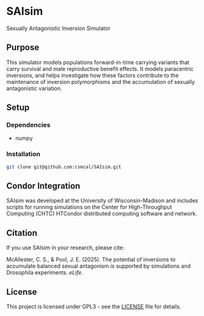 # SAIsim
Sexually Antagonistic Inversion Simulator

## Purpose
This simulator models populations forward-in-time carrying variants that carry survival and male reproductive benefit effects. It models paracentric inversions, and helps investigate how these factors contribute to the maintenance of inversion polymorphisms and the accumulation of sexually antagonistic variation.

## Setup

### Dependencies
- numpy

### Installation
```bash
git clone git@github.com:csmcal/SAIsim.git
```
<!-- 
## Usage
 -->

## Condor Integration
SAIsim was developed at the University of Wisconsin-Madison and includes scripts for running simulations on the Center for High-Throughput Computing (CHTC) HTCondor distributed computing software and network.

## Citation
If you use SAIsim in your research, please cite:

McAllester, C. S., & Pool, J. E. (2025). The potential of inversions to accumulate balanced sexual antagonism is supported by simulations and Drosophila experiments. *eLife*.

## License
This project is licensed under GPL3 - see the [LICENSE](LICENSE) file for details.